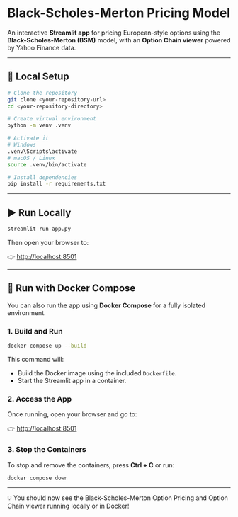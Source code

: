 # Black-Scholes-Merton Pricing Model

An interactive **Streamlit app** for pricing European-style options using the **Black-Scholes-Merton (BSM)** model, with an **Option Chain viewer** powered by Yahoo Finance data.

---

## 🧩 Local Setup

```bash
# Clone the repository
git clone <your-repository-url>
cd <your-repository-directory>

# Create virtual environment
python -m venv .venv

# Activate it
# Windows
.venv\Scripts\activate
# macOS / Linux
source .venv/bin/activate

# Install dependencies
pip install -r requirements.txt
```

---

## ▶️ Run Locally

```bash
streamlit run app.py
```

Then open your browser to:

👉 [http://localhost:8501](http://localhost:8501)

---

## 🐳 Run with Docker Compose

You can also run the app using **Docker Compose** for a fully isolated environment.

### 1. Build and Run

```bash
docker compose up --build
```

This command will:
- Build the Docker image using the included `Dockerfile`.
- Start the Streamlit app in a container.

### 2. Access the App

Once running, open your browser and go to:

👉 [http://localhost:8501](http://localhost:8501)

### 3. Stop the Containers

To stop and remove the containers, press **Ctrl + C** or run:

```bash
docker compose down
```

---

💡 You should now see the Black-Scholes-Merton Option Pricing and Option Chain viewer running locally or in Docker!
